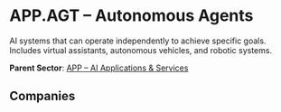 # APP.AGT – Autonomous Agents

AI systems that can operate independently to achieve specific goals. Includes virtual assistants, autonomous vehicles, and robotic systems.


**Parent Sector**: [APP – AI Applications & Services](app.md)

## Companies

